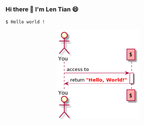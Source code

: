 ### Hi there 👋  I'm Len Tian 😄

```
$ Hello world !
```

<!--
![avatar](/imgs/helloworld.png)
-->

<div align="center">
  <img src="/imgs/helloworld.png" />
</div>

<!--
**lentian/lentian** is a ✨ _special_ ✨ repository because its `README.md` (this file) appears on your GitHub profile.

Here are some ideas to get you started:

- 🔭 I’m currently working on ...
- 🌱 I’m currently learning ...
- 👯 I’m looking to collaborate on ...
- 🤔 I’m looking for help with ...
- 💬 Ask me about ...
- 📫 How to reach me: ...
- 😄 Pronouns: ...
- ⚡ Fun fact: ...
-->
